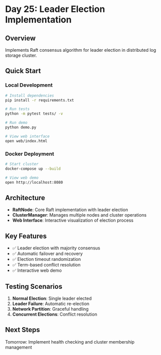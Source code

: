# Day 25: Leader Election Implementation

## Overview
Implements Raft consensus algorithm for leader election in distributed log storage cluster.

## Quick Start

### Local Development
```bash
# Install dependencies
pip install -r requirements.txt

# Run tests
python -m pytest tests/ -v

# Run demo
python demo.py

# View web interface
open web/index.html
```

### Docker Deployment
```bash
# Start cluster
docker-compose up --build

# View web demo
open http://localhost:8080
```

## Architecture

- **RaftNode**: Core Raft implementation with leader election
- **ClusterManager**: Manages multiple nodes and cluster operations  
- **Web Interface**: Interactive visualization of election process

## Key Features

- ✅ Leader election with majority consensus
- ✅ Automatic failover and recovery
- ✅ Election timeout randomization
- ✅ Term-based conflict resolution
- ✅ Interactive web demo

## Testing Scenarios

1. **Normal Election**: Single leader elected
2. **Leader Failure**: Automatic re-election
3. **Network Partition**: Graceful handling
4. **Concurrent Elections**: Conflict resolution

## Next Steps

Tomorrow: Implement health checking and cluster membership management
